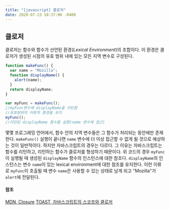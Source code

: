 ```yaml
---
title: "[javascript] 클로저"
date: 2020-07-23 10:37:00 -0400
---
```


## 클로저

클로저는 함수와 함수가 선언된 환경(_Lexical Environment_)의 조합이다. 이 환경은 클로저가 생성된 시점의 유효 범위 내에 있는 모든 지역 변수로 구성된다.

```javascript
function makeFunc() {
  var name = "Mozilla";
  function displayName() {
    alert(name);
  }
  return displayName;
}

var myFunc = makeFunc();
//myFunc변수에 displayName을 리턴함
//유효범위의 어휘적 환경을 유지
myFunc();
//리턴된 displayName 함수를 실행(name 변수에 접근)
```

몇몇 프로그래밍 언어에서, 함수 안의 지역 변수들은 그 함수가 처리되는 동안에만 존재한다. `makeFunc()` 실행이 끝나면 `name` 변수에 더 이상 접근할 수 없게 될 것으로 예상하는 것이 일반적이다. 하지만 자바스크립트의 경우는 다르다. 그 이유는 자바스크립트는 함수를 리턴하고, 리턴하는 함수가 클로저를 형성하기 때문이다. 위 코드의 경우 `myFunc`이 실행될 때 생성된 `displayName` 함수의 인스턴스에 대한 참조다. `displayName`의 인스턴스는 변수 `name`이 있는 lexical environment에 대한 참조를 유지한다. 이런 이류로 `myFunc`이 호출될 때 변수 `name`은 사용할 수 있는 상태로 남게 되고 "Mozilla"가 `alert`에 전달된다.

#### 참조

[MDN, Closure](https://developer.mozilla.org/ko/docs/Web/JavaScript/Guide/Closures)
[TOAST, 자바스크립트의 스코프와 클로저](https://meetup.toast.com/posts/86)
